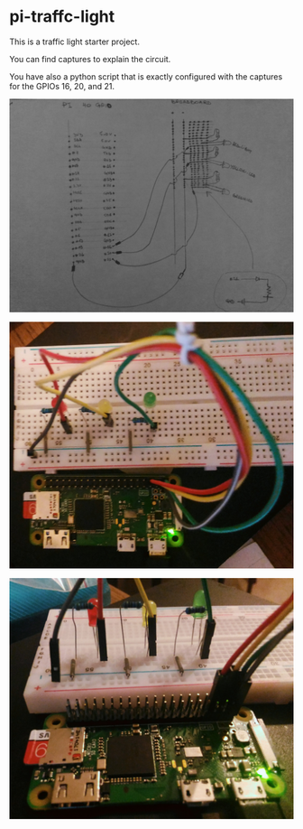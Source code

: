 # pi-traffc-light
This is a traffic light starter project.

You can find captures to explain the circuit.

You have also a python script that is exactly configured with the captures for the GPIOs 16, 20, and 21.

![Paper schema](https://github.com/meyacine/pi-traffc-light/raw/master/paper_schema.jpg)


![view 1](https://github.com/meyacine/pi-traffc-light/raw/master/shoot1.jpg)


![View 2](https://github.com/meyacine/pi-traffc-light/raw/master/shoot2.jpg)

